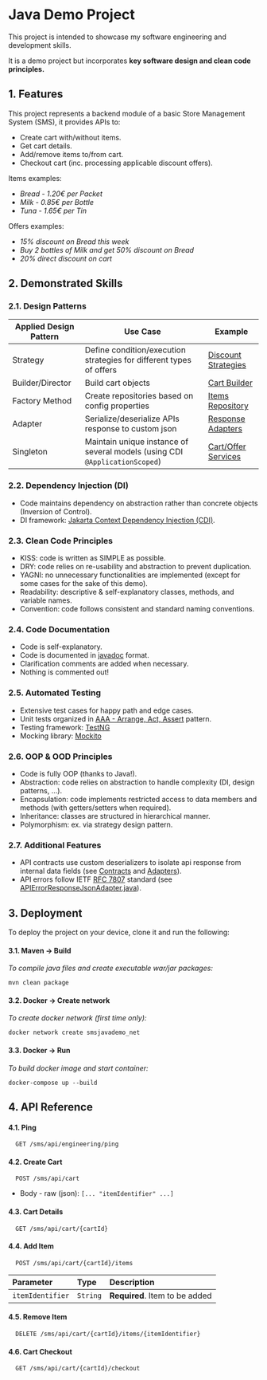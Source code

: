 
# Java Demo Project

This project is intended to showcase my software engineering and development skills.

It is a demo project but incorporates **key software design and clean code principles.**

## 1. Features

This project represents a backend module of a basic Store Management System (SMS), it provides APIs to:
- Create cart with/without items.
- Get cart details.
- Add/remove items to/from cart. 
- Checkout cart (inc. processing applicable discount offers).

Items examples:
- *Bread - 1.20€ per Packet*
- *Milk - 0.85€ per Bottle*
- *Tuna - 1.65€ per Tin*

Offers examples:
- *15% discount on Bread this week*
- *Buy 2 bottles of Milk and get 50% discount on Bread*
- *20% direct discount on cart*

## 2. Demonstrated Skills

### 2.1. Design Patterns

| Applied Design Pattern | Use Case                                                                    | Example                                                                                                |
|------------------------|-----------------------------------------------------------------------------|--------------------------------------------------------------------------------------------------------|
| Strategy               | Define condition/execution strategies for different types of offers         | [Discount Strategies](sms-core/src/main/java/com/sinan/javademo/smscore/model/offer/strategy/discount) |
| Builder/Director       | Build cart objects                                                          | [Cart Builder](sms-core/src/main/java/com/sinan/javademo/smscore/model/cart)                           |
| Factory Method         | Create repositories based on config properties                              | [Items Repository](sms-core/src/main/java/com/sinan/javademo/smscore/repository/items)                 |
| Adapter                | Serialize/deserialize APIs response to custom json                          | [Response Adapters](api-gateway/src/main/java/com/sinan/javademo/apiapplication/adapter)               |
| Singleton              | Maintain unique instance of several models (using CDI `@ApplicationScoped`) | [Cart/Offer Services](sms-core/src/main/java/com/sinan/javademo/smscore/service)                       |

### 2.2. Dependency Injection (DI)
- Code maintains dependency on abstraction rather than concrete objects (Inversion of Control).
- DI framework: [Jakarta Context Dependency Injection (CDI)](https://jakarta.ee/specifications/cdi/).

### 2.3. Clean Code Principles
- KISS: code is written as SIMPLE as possible.
- DRY: code relies on re-usability and abstraction to prevent duplication.
- YAGNI: no unnecessary functionalities are implemented (except for some cases for the sake of this demo).
- Readability: descriptive & self-explanatory classes, methods, and variable names.
- Convention: code follows consistent and standard naming conventions.

### 2.4. Code Documentation
- Code is self-explanatory. 
- Code is documented in [javadoc](https://docs.oracle.com/javase/8/docs/technotes/tools/windows/javadoc.html) format. 
- Clarification comments are added when necessary. 
- Nothing is commented out!

### 2.5. Automated Testing
- Extensive test cases for happy path and edge cases.
- Unit tests organized in [AAA - Arrange, Act, Assert](https://java-design-patterns.com/patterns/arrange-act-assert/) pattern.
- Testing framework: [TestNG](https://testng.org/doc/)
- Mocking library: [Mockito](https://site.mockito.org)


### 2.6. OOP & OOD Principles
- Code is fully OOP (thanks to Java!).
- Abstraction: code relies on abstraction to handle complexity (DI, design patterns, ...).
- Encapsulation: code implements restricted access to data members and methods (with getters/setters when required). 
- Inheritance: classes are structured in hierarchical manner.
- Polymorphism: ex. via strategy design pattern.
  
### 2.7. Additional Features
- API contracts use custom deserializers to isolate api response from internal data fields (see [Contracts](api-gateway/src/main/java/com/sinan/javademo/apiapplication/contract) and [Adapters](api-gateway/src/main/java/com/sinan/javademo/apiapplication/adapter)).
- API errors follow IETF [RFC 7807](https://datatracker.ietf.org/doc/html/rfc7807) standard (see [APIErrorResponseJsonAdapter.java](api-gateway/src/main/java/com/sinan/javademo/apiapplication/adapter/APIErrorResponseJsonAdapter.java)).

## 3. Deployment

To deploy the project on your device, clone it and run the following:
#### 3.1. Maven -> Build
*To compile java files and create executable war/jar packages:* 
```
mvn clean package
```

#### 3.2. Docker -> Create network
*To create docker network (first time only):*
```
docker network create smsjavademo_net
```

#### 3.3. Docker -> Run
*To build docker image and start container:*
```
docker-compose up --build
```


## 4. API Reference

#### 4.1. Ping

```http
  GET /sms/api/engineering/ping
```

#### 4.2. Create Cart

```http
  POST /sms/api/cart
```
- Body - raw (json): `[... "itemIdentifier" ...]`

#### 4.3. Cart Details

```http
  GET /sms/api/cart/{cartId}
```

#### 4.4. Add Item

```http
  POST /sms/api/cart/{cartId}/items
```
| Parameter        | Type     | Description                    |
|:-----------------|:---------|:-------------------------------|
| `itemIdentifier` | `String` | **Required**. Item to be added |

#### 4.5. Remove Item

```http
  DELETE /sms/api/cart/{cartId}/items/{itemIdentifier}
```

#### 4.6. Cart Checkout

```http
  GET /sms/api/cart/{cartId}/checkout
```

